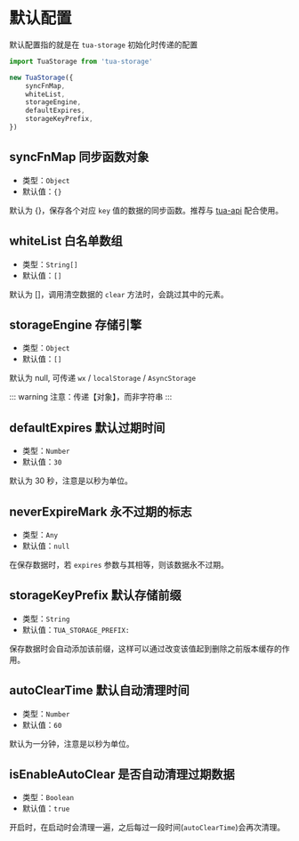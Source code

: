 # 默认配置
默认配置指的就是在 `tua-storage` 初始化时传递的配置

```js
import TuaStorage from 'tua-storage'

new TuaStorage({
    syncFnMap,
    whiteList,
    storageEngine,
    defaultExpires,
    storageKeyPrefix,
})
```

## syncFnMap 同步函数对象
* 类型：`Object`
* 默认值：`{}`

默认为 {}，保存各个对应 `key` 值的数据的同步函数。推荐与 [tua-api](https://tuateam.github.io/tua-api/) 配合使用。

## whiteList 白名单数组
* 类型：`String[]`
* 默认值：`[]`

默认为 []，调用清空数据的 `clear` 方法时，会跳过其中的元素。

## storageEngine 存储引擎
* 类型：`Object`
* 默认值：`[]`

默认为 null, 可传递 `wx` / `localStorage` / `AsyncStorage`

::: warning
注意：传递【对象】，而非字符串
:::

## defaultExpires 默认过期时间
* 类型：`Number`
* 默认值：`30`

默认为 30 秒，注意是以秒为单位。

## neverExpireMark 永不过期的标志
* 类型：`Any`
* 默认值：`null`

在保存数据时，若 `expires` 参数与其相等，则该数据永不过期。

## storageKeyPrefix 默认存储前缀
* 类型：`String`
* 默认值：`TUA_STORAGE_PREFIX: `

保存数据时会自动添加该前缀，这样可以通过改变该值起到删除之前版本缓存的作用。

## autoClearTime 默认自动清理时间
* 类型：`Number`
* 默认值：`60`

默认为一分钟，注意是以秒为单位。

## isEnableAutoClear 是否自动清理过期数据
* 类型：`Boolean`
* 默认值：`true`

开启时，在启动时会清理一遍，之后每过一段时间(`autoClearTime`)会再次清理。
